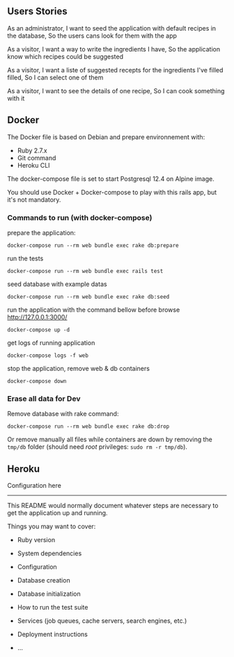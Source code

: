 
## Users Stories

As an administrator,
I want to seed the application with default recipes in the database,
So the users cans look for them with the app

As a visitor,
I want a way to write the ingredients I have,
So the application know which recipes could be suggested

As a visitor,
I want a liste of suggested recepts for the ingredients I've filled filled,
So I can select one of them

As a visitor,
I want to see the details of one recipe,
So I can cook something with it

## Docker

The Docker file is based on Debian and prepare environnement with:
- Ruby 2.7.x
- Git command
- Heroku CLI

The docker-compose file is set to start Postgresql 12.4 on Alpine image.

You should use Docker + Docker-compose to play with this rails app, but
it's not mandatory.

### Commands to run (with docker-compose)

prepare the application:

```
docker-compose run --rm web bundle exec rake db:prepare
```

run the tests

```
docker-compose run --rm web bundle exec rails test
```

seed database with example datas

```
docker-compose run --rm web bundle exec rake db:seed
```

run the application with the command bellow before browse http://127.0.0.1:3000/

```
docker-compose up -d
```

get logs of running application

```
docker-compose logs -f web
```

stop the application, remove web & db containers

```
docker-compose down
```

### Erase all data for Dev

Remove database with rake command:

```
docker-compose run --rm web bundle exec rake db:drop
```

Or remove manually all files while containers are down by removing the `tmp/db`
folder (should need _root_ privileges: `sudo rm -r tmp/db`).

## Heroku

Configuration here


---

This README would normally document whatever steps are necessary to get the
application up and running.

Things you may want to cover:

* Ruby version

* System dependencies

* Configuration

* Database creation

* Database initialization

* How to run the test suite

* Services (job queues, cache servers, search engines, etc.)

* Deployment instructions

* ...
